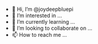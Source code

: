 - 👋 Hi, I’m @joydeepbluepi
- 👀 I’m interested in ...
- 🌱 I’m currently learning ...
- 💞️ I’m looking to collaborate on ...
- 📫 How to reach me ...

<!---
joydeepbluepi/joydeepbluepi is a ✨ special ✨ repository because its `README.md` (this file) appears on your GitHub profile.
You can click the Preview link to take a look at your changes.
--->
